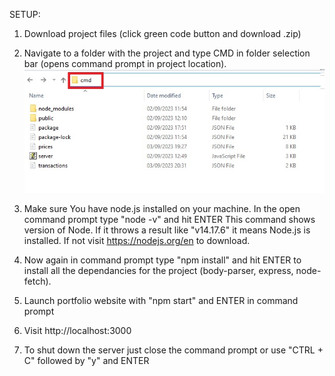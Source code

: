 SETUP:

1. Download project files (click green code button and download .zip)

2. Navigate to a folder with the project and type CMD in folder selection bar (opens command prompt in project location).
![cmd](https://raw.githubusercontent.com/mostdev-eth/Portfolio-Tracker/main/images/CMD.jpg)

3. Make sure You have node.js installed on your machine.
  In the open command prompt type "node -v" and hit ENTER
  This command shows version of Node. If it throws a result like "v14.17.6" it means Node.js is installed.
  If not visit https://nodejs.org/en to download.

4. Now again in command prompt type "npm install" and hit ENTER to install all the dependancies for the project (body-parser, express, node-fetch).

5. Launch portfolio website with "npm start" and ENTER in command prompt

6. Visit http://localhost:3000

7. To shut down the server just close the command prompt or use "CTRL + C" followed by "y" and ENTER
